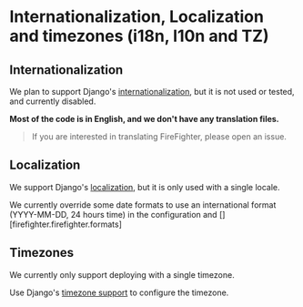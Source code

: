 # Internationalization, Localization and timezones (i18n, l10n and TZ)

## Internationalization

We plan to support Django's [internationalization](https://docs.djangoproject.com/en/4.2/topics/i18n/), but it is not used or tested, and currently disabled.

**Most of the code is in English, and we don't have any translation files.**

> If you are interested in translating FireFighter, please open an issue.

## Localization

We support Django's [localization](https://docs.djangoproject.com/en/4.2/topics/i18n/), but it is only used with a single locale.

We currently override some date formats to use an international format (YYYY-MM-DD, 24 hours time) in the configuration and  [][firefighter.firefighter.formats]

## Timezones

We currently only support deploying with a single timezone.

Use Django's [timezone support](https://docs.djangoproject.com/en/4.2/topics/i18n/timezones/) to configure the timezone.
